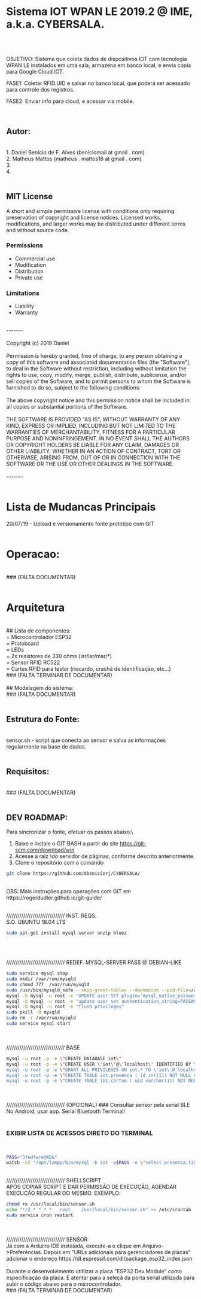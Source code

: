 # Sistema IOT WPAN LE 2019.2 @ IME, a.k.a. CYBERSALA.
<br/>
<br/>

OBJETIVO: Sistema que coleta dados de dispositivos IOT com tecnologia WPAN LE instalados em uma sala, armazena em banco local, e envia cópia para Google Cloud IOT.

FASE1: Coletar RFID.UID e salvar no banco local, que poderá ser acessado para controle dos registros.

FASE2: Enviar info para cloud, e acessar via mobile.

<br/>

## Autor: 
<br/>
1.	Daniel Benicio de F. Alves (beniciomail at gmail . com)
<br/>
2.	Matheus Mattos (matheus . mattos18 at gmail . com)
<br/>
3.
<br/>
4.
<br/>    
<br/>

## MIT License 
A short and simple permissive license with conditions only requiring preservation of copyright and license notices. Licensed works, modifications, and larger works may be distributed under different terms and without source code.
<br/>

### Permissions
+ Commercial use
+ Modification
+ Distribution
+ Private use
### Limitations
+ Liability
+ Warranty
<br/>
-------
<br/>
<br/>
Copyright (c) 2019 Daniel
<br/>
<br/>
Permission is hereby granted, free of charge, to any person obtaining a copy of this software and associated documentation files (the "Software"), to deal in the Software without restriction, including without limitation the rights to use, copy, modify, merge, publish, distribute, sublicense, and/or sell copies of the Software, and to permit persons to whom the Software is furnished to do so, subject to the following conditions:
<br/>
<br/>
The above copyright notice and this permission notice shall be included in all copies or substantial portions of the Software.
<br/>
<br/>
THE SOFTWARE IS PROVIDED "AS IS", WITHOUT WARRANTY OF ANY KIND, EXPRESS OR IMPLIED, INCLUDING BUT NOT LIMITED TO THE WARRANTIES OF MERCHANTABILITY, FITNESS FOR A PARTICULAR PURPOSE AND NONINFRINGEMENT. IN NO EVENT SHALL THE AUTHORS OR COPYRIGHT HOLDERS BE LIABLE FOR ANY CLAIM, DAMAGES OR OTHER LIABILITY, WHETHER IN AN ACTION OF CONTRACT, TORT OR OTHERWISE, ARISING FROM, OUT OF OR IN CONNECTION WITH THE SOFTWARE OR THE USE OR OTHER DEALINGS IN THE SOFTWARE.
<br/>
<br/>
-------
<br/>
<br/>

# Lista de Mudancas Principais
20/07/19 - Upload e versionamento fonte prototipo com GIT
<br/>
<br/>

# Operacao:
<br/>
### (FALTA DOCUMENTAR)
<br/>
<br/>



# Arquitetura
<br/>
## Lista de componentes:
<br/>
= Microcontrolador ESP32
<br/>
= Protoboard
<br/>
= LEDs
<br/>
= 2x resistores de 330 ohms (lar/lar/mar/*)
<br/>
= Sensor RFID RC522
<br/>
= Cartes RFID para testar (riocardo, crachá de identificação, etc...)
<br/>
### (FALTA TERMINAR DE DOCUMENTAR)
<br/>
<br/>
## Modelagem do sistema:
<br/>
### (FALTA DOCUMENTAR)
<br/>
<br/>

## Estrutura do Fonte:
<br/>
sensor.sh     - script que conecta ao sensor e salva as informações regularmente na base de dados.
<br/>
<br/>


## Requisitos:
<br/>
### (FALTA DOCUMENTAR)
<br/>
<br/>


## DEV ROADMAP:
Para sincronizar o fonte, efetuar os passos abaixo:\
1. Baixe e instale o GIT BASH a partir do site  https://git-scm.com/download/win 
2. Acesse a raiz \do servidor de páginas, conforme descrito anteriormente.
3. Clone o repositório com o comando
```bash
git clone https://github.com/dbeniciorj/CYBERSALA/
```
<br/>    
OBS: Mais instruções para operações com GIT em https://rogerdudler.github.io/git-guide/ 
<br/>
<br/>




///////////////////////////////	INST. REQS.
<br/>
S.O. UBUNTU 18.04 LTS
<br/>


```bash
sudo apt-get install mysql-server unzip bluez
```
<br/>
<br/>

///////////////////////////////	REDEF. MYSQL-SERVER PASS @ DEBIAN-LIKE
<br/>


```bash
sudo service mysql stop
sudo mkdir /var/run/mysqld
sudo chmod 777  /var/run/mysqld
sudo /usr/bin/mysqld_safe --skip-grant-tables --daemonize --pid-file=/run/mysqld/mysqld.pid 2>/dev/null &  
mysql -b mysql -u root -e "UPDATE user SET plugin='mysql_native_password' WHERE User='root'"
mysql -b mysql -u root -e "update user set authentication_string=PASSWORD('XXXXXXXX') where User='root'"
mysql -b mysql -u root -e "flush privileges"
sudo pkill -9 mysqld
sudo rm -r /var/run/mysqld
sudo service mysql start
```
<br/>
<br/>
/////////////////////////////// BASE
<br/>


```bash
mysql -u root -p -e \"CREATE DATABASE iot\"
mysql -u root -p -e \"CREATE USER \'iot\'@\'localhost\' IDENTIFIED BY \'3fedfwre@KD&\'"\
mysql -u root -p -e \"GRANT ALL PRIVILEGES ON iot.* TO \'iot\'@'localhost\'\"
mysql -u root -p -e \"CREATE TABLE iot.presenca ( id int(11) NOT NULL AUTO_INCREMENT PRIMARY KEY,timeStamp TIMESTAMP NOT NULL , uid varchar (11) NOT NULL)\"
mysql -u root -p -e \"CREATE TABLE iot.cartao ( uid varchar(11) NOT NULL PRIMARY KEY, nome varchar (45) NOT NULL)\"
```
<br/>
<br/>
///////////////////////////////  (OPCIONAL)
### Consultar sensor pela serial BLE
<br/>
No Android, usar app. Serial Bluetooth Terminal!

<br/>
<br/>

### EXIBIR LISTA DE ACESSOS DIRETO DO TERMINAL
<br/>


```bash
PASS="3fedfwre@KD&"
watch -n2 "/opt/lampp/bin/mysql -b iot -p$PASS -e \"select presenca.timestamp,presenca.uid,cartao.nome from presenca left join cartao on (presenca.uid=cartao.uid)\""
```
<br/>
/////////////////////////////// SHELLSCRIPT
<br/>
APÓS COPIAR SCRIPT E DAR PERMISSÃO DE EXECUÇÃO, AGENDAR EXECUÇÃO REGULAR DO MESMO. EXEMPLO:
<br/>


```bash
chmod +x /usr/local/bin/sensor.sh
echo "*/2 * * * *   root    /usr/local/bin/sensor.sh" >> /etc/crontab
sudo service cron restart
```
<br/>
<br/>
/////////////////////////////// SENSOR
<br/>
Já com a Arduino IDE instalada, execute-a e clique em Arquivo->Preferências. Depois em "URLs adicionais para gerenciadores de placas" adcionar o endereço https://dl.espressif.com/dl/package_esp32_index.json .
<br/>
Durante o desenvolvimento utitlizar a placa "ESP32 Dev Module" como especificação da placa. E atentar para a seleçã da porta serial utilizada para subir o código abaixo para o microcontrolador.
<br/>
### (FALTA TERMINAR DE DOCUMENTAR)
<br/>
<br/>
